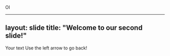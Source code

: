OI

---
layout: slide
title: "Welcome to our second slide!"
---
Your text
Use the left arrow to go back!
